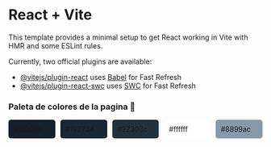 # React + Vite

This template provides a minimal setup to get React working in Vite with HMR and some ESLint rules.

Currently, two official plugins are available:

- [@vitejs/plugin-react](https://github.com/vitejs/vite-plugin-react/blob/main/packages/plugin-react/README.md) uses [Babel](https://babeljs.io/) for Fast Refresh
- [@vitejs/plugin-react-swc](https://github.com/vitejs/vite-plugin-react-swc) uses [SWC](https://swc.rs/) for Fast Refresh

<h3>Paleta de colores de la pagina 🎨</h3>
<div style="display: flex; gap: 10px">
    <div style="color: #fffff; background-color: #15202b; padding: 10px; width: 150px; border-radius: 5px;">
        #15202b
    </div>
    <div style="color: #fffff; background-color: #192734; padding: 10px; width: 150px; border-radius: 5px;">
        #192734
    </div>
    <div style="color: #fffff; background-color: 	#22303c; padding: 10px; width: 150px; border-radius: 5px;">
        #22303c
    </div>
    <div style="color: #15202b; background-color: 	#ffffff; padding: 10px; width: 150px; border-radius: 5px;">
        #ffffff
    </div>
    <div style="color: #fffff; background-color: #8899ac; padding: 10px; width: 150px; border-radius: 5px;">
        #8899ac
    </div>
</div>
